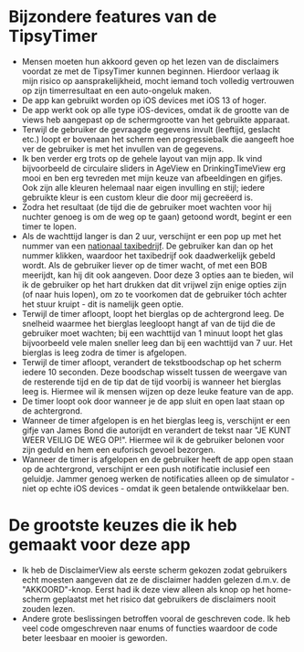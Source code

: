 # Bijzondere features van de TipsyTimer
* Mensen moeten hun akkoord geven op het lezen van de disclaimers voordat ze met de TipsyTimer kunnen beginnen. Hierdoor verlaag ik mijn risico op aansprakelijkheid, mocht iemand toch volledig vertrouwen op zijn timerresultaat en een auto-ongeluk maken.
* De app kan gebruikt worden op iOS devices met iOS 13 of hoger.
* De app werkt ook op alle type iOS-devices, omdat ik de grootte van de views heb aangepast op de schermgrootte van het gebruikte apparaat.
* Terwijl de gebruiker de gevraagde gegevens invult (leeftijd, geslacht etc.) loopt er bovenaan het scherm een progressiebalk die aangeeft hoe ver de gebruiker is met het invullen van de gegevens.
* Ik ben verder erg trots op de gehele layout van mijn app. Ik vind bijvoorbeeld de circulaire sliders in AgeView en DrinkingTimeView erg mooi en ben erg tevreden met mijn keuze van afbeeldingen en gifjes. Ook zijn alle kleuren helemaal naar eigen invulling en stijl; iedere gebruikte kleur is een custom kleur die door mij gecreëerd is.
* Zodra het resultaat (de tijd die de gebruiker moet wachten voor hij nuchter genoeg is om de weg op te gaan) getoond wordt, begint er een timer te lopen. 
* Als de wachttijd langer is dan 2 uur, verschijnt er een pop up met het nummer van een [nationaal taxibedrijf](https://sneleentaxi.nl/). De gebruiker kan dan op het nummer klikken, waardoor het taxibedrijf ook daadwerkelijk gebeld wordt. Als de gebruiker liever op de timer wacht, of met een BOB meerijdt, kan hij dit ook aangeven. Door deze 3 opties aan te bieden, wil ik de gebruiker op het hart drukken dat dit vrijwel zijn enige opties zijn (of naar huis lopen), om zo te voorkomen dat de gebruiker tóch achter het stuur kruipt - dit is namelijk geen optie.
* Terwijl de timer afloopt, loopt het bierglas op de achtergrond leeg. De snelheid waarmee het bierglas leegloopt hangt af van de tijd die de gebruiker moet wachten; bij een wachttijd van 1 minuut loopt het glas bijvoorbeeld vele malen sneller leeg dan bij een wachttijd van 7 uur. Het bierglas is leeg zodra de timer is afgelopen.
* Terwijl de timer afloopt, verandert de tekstboodschap op het scherm iedere 10 seconden. Deze boodschap wisselt tussen de weergave van de resterende tijd en de tip dat de tijd voorbij is wanneer het bierglas leeg is. Hiermee wil ik mensen wijzen op deze leuke feature van de app.
* De timer loopt ook door wanneer je de app sluit en open laat staan op de achtergrond.
* Wanneer de timer afgelopen is en het bierglas leeg is, verschijnt er een gifje van James Bond die autorijdt en verandert de tekst naar "JE KUNT WEER VEILIG DE WEG OP!". Hiermee wil ik de gebruiker belonen voor zijn geduld en hem een euforisch gevoel bezorgen.
* Wanneer de timer is afgelopen en de gebruiker heeft de app open staan op de achtergrond, verschijnt er een push notificatie inclusief een geluidje. Jammer genoeg werken de notificaties alleen op de simulator - niet op echte iOS devices - omdat ik geen betalende ontwikkelaar ben.

# De grootste keuzes die ik heb gemaakt voor deze app
* Ik heb de DisclaimerView als eerste scherm gekozen zodat gebruikers echt moesten aangeven dat ze de disclaimer hadden gelezen d.m.v. de "AKKOORD"-knop. Eerst had ik deze view alleen als knop op het home-scherm geplaatst met het risico dat gebruikers de disclaimers nooit zouden lezen.
* Andere grote beslissingen betroffen vooral de geschreven code. Ik heb veel code omgeschreven naar enums of functies waardoor de code beter leesbaar en mooier is geworden. 


